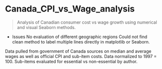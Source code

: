 # Canada_CPI_vs_Wage_analysis

> Analysis of Canadian consumer cost vs wage growth using numerical and visual Seaborn methods.

- Issues
No evaluation of different geographic regions
Could not find clean method to label multiple lines directly in matplotlib or Seaborn.



Data pulled from government of Canada sources on median and average wages as well as official CPI and sub-item costs.
Data normalized to 1997 = 100.
Sub-items evaluated for essential vs non-essential by author.
